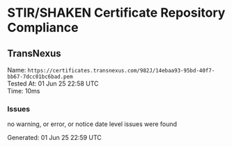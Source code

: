 # STIR/SHAKEN Certificate Repository Compliance

## TransNexus

Name: `https://certificates.transnexus.com/982J/14ebaa93-95bd-40f7-bb67-7dcc01bc6bad.pem`\
Tested At: 01 Jun 25 22:58 UTC\
Time: 10ms

### Issues

no warning, or error, or notice date level issues were found

Generated: 01 Jun 25 22:59 UTC